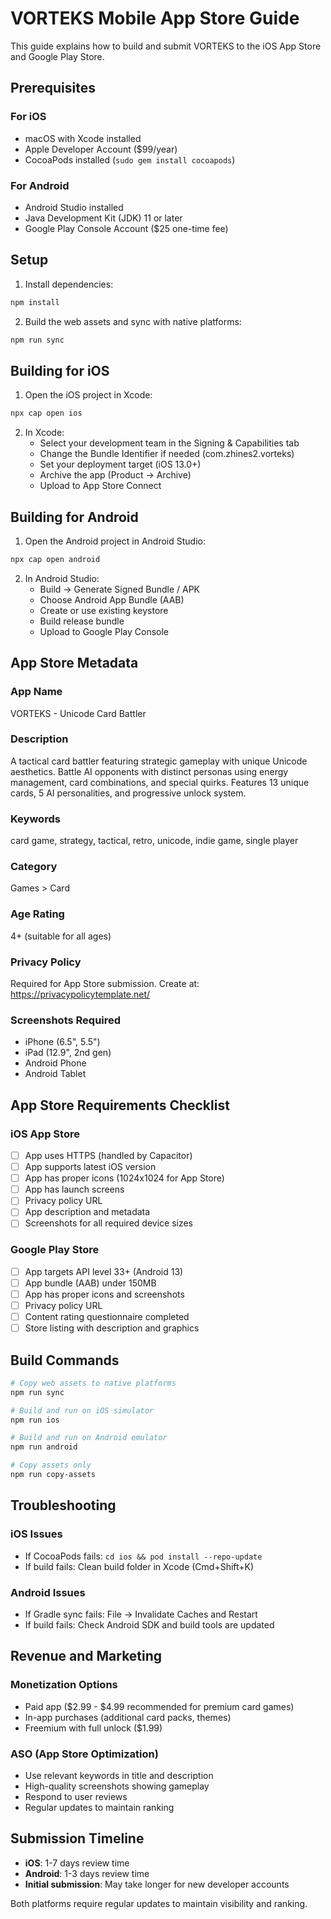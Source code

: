 # VORTEKS Mobile App Store Guide

This guide explains how to build and submit VORTEKS to the iOS App Store and Google Play Store.

## Prerequisites

### For iOS
- macOS with Xcode installed
- Apple Developer Account ($99/year)
- CocoaPods installed (`sudo gem install cocoapods`)

### For Android
- Android Studio installed
- Java Development Kit (JDK) 11 or later
- Google Play Console Account ($25 one-time fee)

## Setup

1. Install dependencies:
```bash
npm install
```

2. Build the web assets and sync with native platforms:
```bash
npm run sync
```

## Building for iOS

1. Open the iOS project in Xcode:
```bash
npx cap open ios
```

2. In Xcode:
   - Select your development team in the Signing & Capabilities tab
   - Change the Bundle Identifier if needed (com.zhines2.vorteks)
   - Set your deployment target (iOS 13.0+)
   - Archive the app (Product → Archive)
   - Upload to App Store Connect

## Building for Android

1. Open the Android project in Android Studio:
```bash
npx cap open android
```

2. In Android Studio:
   - Build → Generate Signed Bundle / APK
   - Choose Android App Bundle (AAB)
   - Create or use existing keystore
   - Build release bundle
   - Upload to Google Play Console

## App Store Metadata

### App Name
VORTEKS - Unicode Card Battler

### Description
A tactical card battler featuring strategic gameplay with unique Unicode aesthetics. Battle AI opponents with distinct personas using energy management, card combinations, and special quirks. Features 13 unique cards, 5 AI personalities, and progressive unlock system.

### Keywords
card game, strategy, tactical, retro, unicode, indie game, single player

### Category
Games > Card

### Age Rating
4+ (suitable for all ages)

### Privacy Policy
Required for App Store submission. Create at: https://privacypolicytemplate.net/

### Screenshots Required
- iPhone (6.5", 5.5")
- iPad (12.9", 2nd gen)
- Android Phone
- Android Tablet

## App Store Requirements Checklist

### iOS App Store
- [ ] App uses HTTPS (handled by Capacitor)
- [ ] App supports latest iOS version
- [ ] App has proper icons (1024x1024 for App Store)
- [ ] App has launch screens
- [ ] Privacy policy URL
- [ ] App description and metadata
- [ ] Screenshots for all required device sizes

### Google Play Store
- [ ] App targets API level 33+ (Android 13)
- [ ] App bundle (AAB) under 150MB
- [ ] App has proper icons and screenshots
- [ ] Privacy policy URL
- [ ] Content rating questionnaire completed
- [ ] Store listing with description and graphics

## Build Commands

```bash
# Copy web assets to native platforms
npm run sync

# Build and run on iOS simulator
npm run ios

# Build and run on Android emulator  
npm run android

# Copy assets only
npm run copy-assets
```

## Troubleshooting

### iOS Issues
- If CocoaPods fails: `cd ios && pod install --repo-update`
- If build fails: Clean build folder in Xcode (Cmd+Shift+K)

### Android Issues
- If Gradle sync fails: File → Invalidate Caches and Restart
- If build fails: Check Android SDK and build tools are updated

## Revenue and Marketing

### Monetization Options
- Paid app ($2.99 - $4.99 recommended for premium card games)
- In-app purchases (additional card packs, themes)
- Freemium with full unlock ($1.99)

### ASO (App Store Optimization)
- Use relevant keywords in title and description
- High-quality screenshots showing gameplay
- Respond to user reviews
- Regular updates to maintain ranking

## Submission Timeline

- **iOS**: 1-7 days review time
- **Android**: 1-3 days review time
- **Initial submission**: May take longer for new developer accounts

Both platforms require regular updates to maintain visibility and ranking.